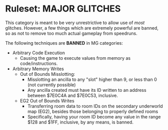# Ruleset: MAJOR GLITCHES

This category is meant to be very unrestrictive to allow use of _most_ glitches. However, a few things which are extremely powerful are banned, so as not to remove too much actual gameplay from speedruns.

The following techniques are **BANNED** in MG categories:

- Arbitrary Code Execution
  - Causing the game to execute values from memory as code/instructions.
- Arbitrary Memory Writes
  - Out of Bounds Misslotting:
    - Misslotting an ancilla to any "slot" higher than 9, or less than 0 (not currently possible)
    - Any ancilla created must have its ID written to an address between $7E0C4A and $7E0C53, inclusive.
  - EG2 Out of Bounds Writes
    - Transferring room data to room IDs on the secondary underworld map (EG2), besides those belonging to properly defined rooms
    - Specifically, having your room ID become any value in the range $128 and $1FF, inclusive, by any means, is banned.
